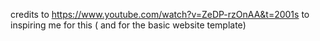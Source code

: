 credits to https://www.youtube.com/watch?v=ZeDP-rzOnAA&t=2001s to inspiring me for this ( and for the basic website template)